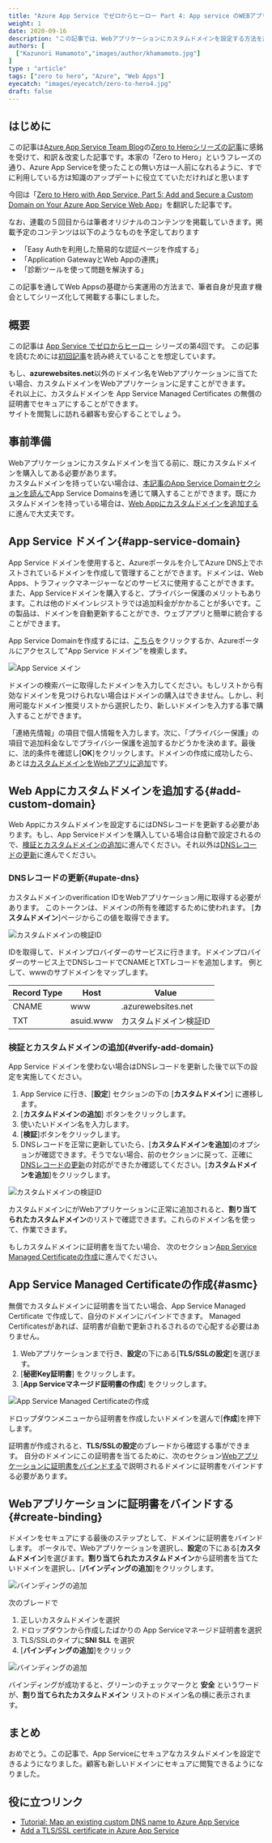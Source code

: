 ```yaml
---
title: "Azure App Service でゼロからヒーロー Part 4: App service のWEBアプリケーションにセキュアなカスタムドメインを設定する"
weight: 1
date: 2020-09-16
description: "この記事では、Webアプリケーションにカスタムドメインを設定する方法を説明します。カスタムドメインをもっていない場合は App Service Domainsを通じて購入する方法も説明します。"
authors: [
  ["Kazunori Hamamoto","images/author/khamamoto.jpg"]
]
type : "article"
tags: ["zero to hero", "Azure", "Web Apps"]
eyecatch: "images/eyecatch/zero-to-hero4.jpg"
draft: false
---
```


## はじめに

この記事は[Azure App Service Team Blog](https://azure.github.io/AppService/)の[Zero to Heroシリーズの記事](https://azure.github.io/AppService/tags/#zero-to-hero)に感銘を受けて、和訳＆改変した記事です。本家の「Zero to Hero」というフレーズの通り、Azure App Serviceを使ったことの無い方は一人前になれるように、すでに利用している方は知識のアップデートに役立てていただければと思います

今回は「[Zero to Hero with App Service, Part 5: Add and Secure a Custom Domain on Your Azure App Service Web App](https://azure.github.io/AppService/2020/07/28/zero_to_hero_pt5.html)」を翻訳した記事です。

なお、連載の５回目からは筆者オリジナルのコンテンツを掲載していきます。掲載予定のコンテンツは以下のようなものを予定しております

- 「Easy Authを利用した簡易的な認証ページを作成する」
- 「Application GatewayとWeb Appの連携」
- 「診断ツールを使って問題を解決する」

この記事を通してWeb Appsの基礎から実運用の方法まで、筆者自身が見直す機会としてシリーズ化して掲載する事にしました。

## 概要

この記事は [App Service でゼロからヒーロー](https://azure.github.io/AppService/tags/#zero-to-hero) シリーズの第4回です。
この記事を読むためには[初回記事](/zero-to-hero/part1-setting-up/)を読み終えていることを想定しています。

もし、**azurewebsites.net**以外のドメイン名をWebアプリケーションに当てたい場合、カスタムドメインをWebアプリケーションに足すことができます。  
それ以上に、カスタムドメインを App Service Managed Certificates の無償の証明書でセキュアにすることができます。  
サイトを閲覧しに訪れる顧客も安心することでしょう。

## 事前準備

Webアプリケーションにカスタムドメインを当てる前に、既にカスタムドメインを購入してある必要があります。  
カスタムドメインを持っていない場合は、[本記事のApp Service Domainセクションを読んで](#app-service-domain)App Service Domainsを通じて購入することができます。既にカスタムドメインを持っている場合は、[Web Appにカスタムドメインを追加する](#add-custom-domain)に進んで大丈夫です。

## App Service ドメイン{#app-service-domain}

App Service ドメインを使用すると、Azureポータルを介してAzure DNS上でホストされているドメインを作成して管理することができます。ドメインは、Web Apps、トラフィックマネージャーなどのサービスに使用することができます。また、App Serviceドメインを購入すると、プライバシー保護のメリットもあります。これは他のドメインレジストラでは追加料金がかかることが多いです。この製品は、ドメインを自動更新することができ、ウェブアプリと簡単に統合することができます。

App Service Domainを作成するには、[こちら](https://ms.portal.azure.com/#create/Microsoft.Domains)をクリックするか、Azureポータルにアクセスして"App Service ドメイン"を検索します。 

![App Service メイン](../images/part4-1.png)

ドメインの検索バーに取得したドメインを入力してください。もしリストから有効なドメインを見つけられない場合はドメインの購入はできません。しかし、利用可能なドメイン推奨リストから選択したり、新しいドメインを入力する事で購入することができます。

「連絡先情報」の項目で個人情報を入力します。次に、「プライバシー保護」の項目で追加料金なしでプライバシー保護を追加するかどうかを決めます。最後に、法的条件を確認し[**OK**]をクリックします。ドメインの作成に成功したら、あとは[カスタムドメインをWebアプリに追加](#add-custom-domain)です。

## Web Appにカスタムドメインを追加する{#add-custom-domain}

Web Appにカスタムドメインを設定するにはDNSレコードを更新する必要があります。もし、App Serviceドメインを購入している場合は自動で設定されるので、[検証とカスタムドメインの追加](#verify-add-domain)に進んでください。それ以外は[DNSレコードの更新](#upate-dns)に進んでください。

### DNSレコードの更新{#upate-dns}

カスタムドメインのverification IDをWebアプリケーション用に取得する必要があります。
このトークンは、ドメインの所有を確認するために使われます。
[**カスタムドメイン**]ページからこの値を取得できます。

![カスタムドメインの検証ID](../images/part4-2.png)

IDを取得して、ドメインプロバイダーのサービスに行きます。ドメインプロバイダーのサービス上でDNSレコードでCNAMEとTXTレコードを追加します。
例として、wwwのサブドメインをマップします。

| Record Type  | Host       | Value                          |
|--------------|------------|--------------------------------|
| CNAME        | www        | <app-name>.azurewebsites.net   |
| TXT          | asuid.www  | カスタムドメイン検証ID  |

### 検証とカスタムドメインの追加{#verify-add-domain}

App Service ドメインを使わない場合はDNSレコードを更新した後で以下の設定を実施してください。

1. App Service に行き、[**設定**] セクションの下の [**カスタムドメイン**] に遷移します。
2. [**カスタムドメインの追加**] ボタンをクリックします。
3. 使いたいドメイン名を入力します。
4. [**検証**]ボタンをクリックします。
5. DNSレコードを正常に更新していたら、[**カスタムドメインを追加**]のオプションが確認できます。そうでない場合、前のセクションに戻って、正確に[DNSレコードの更新](#upate-dns)の対応ができたか確認してください。[**カスタムドメインを追加**]をクリックします。

![カスタムドメインの検証ID](../images/part4-3.png)

カスタムドメインにがWebアプリケーションに正常に追加されると、**割り当てられたカスタムドメイン**のリストで確認できます。これらのドメイン名を使って、作業できます。

もしカスタムドメインに証明書を当てたい場合、 次のセクション[App Service Managed Certificateの作成](#asmc)に進んでください。

## App Service Managed Certificateの作成{#asmc}

無償でカスタムドメインに証明書を当てたい場合、App Service Managed Certificate で作成して、自分のドメインにバインドできます。
Managed Certificatesがあれば、証明書が自動で更新されるされるので心配する必要はありません。

1. Webアプリケーションまで行き、**設定**の下にある[**TLS/SSLの設定**]を選びます。
2. [**秘密Key証明書**] をクリックします。
3. [**App Serviceマネージド証明書の作成**] をクリックします。

![App Service Managed Certificateの作成](../images/part4-4.png)

ドロップダウンメニューから証明書を作成したいドメインを選んで[**作成**]を押下します。

証明書が作成されると、**TLS/SSLの設定**のブレードから確認する事ができます。
自分のドメインにこの証明書を当てるために、次のセクション[Webアプリケーションに証明書をバインドする](#create-binding)で説明されるドメインに証明書をバインドする必要があります。


## Webアプリケーションに証明書をバインドする{#create-binding}

ドメインをセキュアにする最後のステップとして、ドメインに証明書をバインドします。
ポータルで、Webアプリケーションを選択し、**設定**の下にある[**カスタムドメイン**]を選びます。**割り当てられたカスタムドメイン**から証明書を当てたいドメインを選択し、[**バインディングの追加**]をクリックします。

![バインディングの追加](../images/part4-5.png)

次のブレードで 
1. 正しいカスタムドメインを選択
2. ドロップダウンから作成したばかりの App Serviceマネージド証明書を選択
3. TLS/SSLのタイプに**SNI SLL** を選択
4. [**バインディングの追加**]をクリック

![バインディングの追加](../images/part4-6.png)

バインディングが成功すると、グリーンのチェックマークと **安全** というワードが、**割り当てられたカスタムドメイン** リストのドメイン名の横に表示されます。

## まとめ

おめでとう。この記事で、App Serviceにセキュアなカスタムドメインを設定できるようになりました。顧客も新しいドメインにセキュアに閲覧できるようになりました。

## 役に立つリンク

- [Tutorial: Map an existing custom DNS name to Azure App Service](https://docs.microsoft.com/azure/app-service/app-service-web-tutorial-custom-domain)
- [Add a TLS/SSL certificate in Azure App Service](https://docs.microsoft.com/azure/app-service/configure-ssl-certificate#create-a-free-certificate-preview)